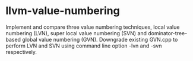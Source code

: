 # llvm-value-numbering
Implement and compare three value numbering techniques, local value numbering (LVN), super local value numbering (SVN) and dominator-tree-based global value numbering (GVN). Downgrade existing GVN.cpp to perform LVN and SVN using command line option -lvn and -svn respectively.
